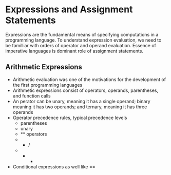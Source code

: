 # Expressions and Assignment Statements
Expressions are the fundamental means of specifying computations in a programming language. To understand expression evaluation, we need 
to be familliar with orders of operator and operand evaluation.
Essence of imperative languages is dominant role of assignment statements.

## Arithmetic Expressions
- Arithmetic evaluation was one of the motivations for the development of the first programming languages
- Arithmetic expressions consist of operators, operands, parentheses, and function calls
- An perator can be unary, meaning it has a single operand; binary meaning it has two operands; and ternary, meaning it has three operands
- Operator precedence rules, typical precedence levels
    - parentheses
    - unary
    - ** operators
    - * / 
    - + - 
- Conditional expressions as well like ==
